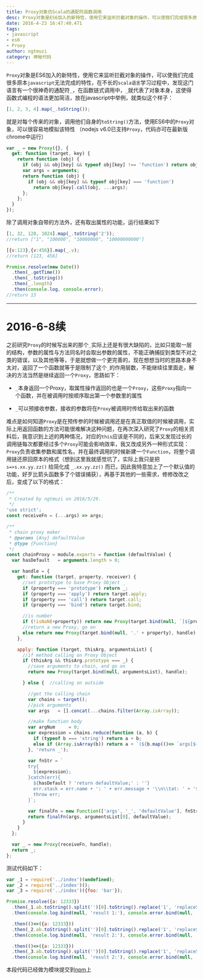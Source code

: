 ```yaml
---
title: Proxy对象仿Scala的通配符函数调用  
desc: Proxy对象是ES6加入的新特性，使用它来监听拦截对象的操作，可以使我们完成很多原本javascript无法完成的特性  
date: 2016-4-23 16:47:40.471
tags: 
- javascript
- es6
- Proxy
author: ngtmuzi  
category: 神秘代码  
---
```

`Proxy`对象是ES6加入的新特性，使用它来监听拦截对象的操作，可以使我们完成很多原本`javascript`无法完成的特性，在不长的`scala语言`学习过程中，发现这门语言有一个很神奇的通配符`_`，在函数链式调用中，`_`就代表了对象本身，这使得函数式编程的语法更加简洁，放在javascript中举例，就类似这个样子：
```javascript
[1, 2, 3, 4].map(_.toString());
```
就是对每个传来的对象，调用他们自身的`toString()`方法，使用ES6中的`Proxy`对象，可以很容易地模拟该特性
（nodejs v6.0已支持`Proxy`，代码亦可在最新版chrome中运行）
```javascript
var _ = new Proxy({}, {
  get: function (target, key) {
    return function (obj) {
      if (obj && obj[key] && typeof obj[key] !== 'function') return obj[key];
      var args = arguments;
      return function (obj) {
        if (obj && obj[key] && typeof obj[key] === 'function')
          return obj[key].call(obj, ...args);
      };
    };
  }
});
```
除了调用对象自带的方法外，还有取出属性的功能，运行结果如下

```javascript
[1, 32, 128, 1024].map(_.toString('2'));
//return ["1", "100000", "10000000", "10000000000"]

[{v:123},{v:456}].map(_.v);
//return [123, 456]

Promise.resolve(new Date())
  .then(_.getTime())
  .then(_.toString())
  .then(_.length)
  .then(console.log, console.error);
//return 13
```
---
# 2016-6-8续
之前研究`Proxy`的时候写出来的那个`_`实际上还是有很大缺陷的，比如只能取一层的结构，参数的属性与方法同名时会取出参数的属性，不能正确捕捉到类型不对之类的错误，以及其他等等，于是就想做一个更完善的，现在想想当时的思路本身不太对，返回了一个函数就等于是限制了这个`_`的作用层数，不能继续往里面走，解决的方法当然是继续返回一个`Proxy`，思路如下：

* `_`本身返回一个Proxy，取属性操作返回的也是一个`Proxy`，这些`Proxy`指向一个函数，并在被调用时按顺序取出第一个参数里的属性

* `_`可以预接收参数，接收的参数将在`Proxy`被调用时传给取出来的函数

难点是如何知道`Proxy`是在预传参的时候被调用还是在真正取值的时候被调用，实际上用返回函数的方法可能很难解决这种问题，在再次深入研究了`Proxy`的相关资料后，我意识到上述的两种情况，对应的`this`应该是不同的，后来又发现过长的调用链每次都要经过多个`Proxy`可能会影响效率，我又改成另外一种形式实现：`Proxy`负责收集参数和属性名，并在最终调用的时候新建一个`Function`，将整个调用链还原回原本的格式（想到这里我就感觉坑了，实际上我只是把 `s=>s.xx.yy.zz()` 给简化成 `_.xx.yy.zz()` 而已，因此我特意加上了一个默认值的功能，好歹比箭头函数多了个错误捕获），再基于其他的一些需求，修修改改之后，变成了以下的格式：

```javascript
/**
 * Created by ngtmuzi on 2016/5/29.
 */
'use strict';
const receiveFn = (...args) => args;

/**
 * chain proxy maker
 * @params {Any} defaultValue
 * @type {Function}
 */
const chainProxy = module.exports = function (defaultValue) {
  var hasDefault   = arguments.length > 0;

  var handle = {
    get: function (target, property, receiver) {
      //set prototype to base Proxy Object _
      if (property === 'prototype') return _;
      if (property === 'apply') return target.apply;
      if (property === 'call') return target.call;
      if (property === 'bind') return target.bind;

      //is number
      if (!isNaN(+property)) return new Proxy(target.bind(null, `[${property}]`), handle);
      //return a new Proxy, go on
      else return new Proxy(target.bind(null, '.' + property), handle);
    },

    apply: function (target, thisArg, argumentsList) {
      //if method calling on Proxy Object
      if (thisArg && thisArg.prototype === _) {
        //save arguments to chain, and go on
        return new Proxy(target.bind(null, argumentsList), handle);

      } else {  //calling on outside

        //get the calling chain
        var chains = target();
        //pick arguments
        var args   = [].concat(...chains.filter(Array.isArray));

        //make function body
        var argNum     = 0;
        var expression = chains.reduce(function (a, b) {
          if (typeof b === 'string') return a + b;
          else if (Array.isArray(b)) return a + `(${b.map(()=> `args[${argNum++}]`)})`;
        }, 'return _');

        var fnStr = `
        try{
          ${expression};
        }catch(err){
          ${hasDefault ? 'return defaultValue;' : ''}
          err.stack = err.name + ': ' + err.message + '\\n\\tat: ' + '${expression}';
          throw err;
        }`;

        var finalFn = new Function(['args', '_', 'defaultValue'], fnStr);
        return finalFn(args, argumentsList[0], defaultValue);
      }
    }
  };

  var _ = new Proxy(receiveFn, handle);
  return _;
};
```
测试代码如下：
```javascript
var _1 = require('../index')(undefined);
var _2 = require('../index')();
var _3 = require('../index')({foo: 'bar'});

Promise.resolve({a: 12333})
  .then(_1.ab.toString().split('')[0].toString().replace('1', 'replaceStr').length)
  .then(console.log.bind(null, 'result 1:'), console.error.bind(null, 'catch error1:'))

  .then(()=>({a: 12333}))
  .then(_2.ab.toString().split('')[0].toString().replace('1', 'replaceStr').length)
  .then(console.log.bind(null, 'result 2:'), console.error.bind(null, 'catch error2:'))

  .then(()=>({a: 12333}))
  .then(_3.ab.toString().split('')[0].toString().replace('1', 'replaceStr').length)
  .then(console.log.bind(null, 'result 2:'), console.error.bind(null, 'catch error2:'));
```
本段代码已经做为模块提交到[npm](https://www.npmjs.com/package/chainproxy)上